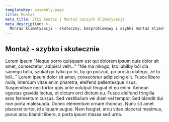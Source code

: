 ```yaml
---
templateKey: assembly-page
title: Montaż
meta_title: JTLS montaż | Montaż naszych klimatyzacji
meta_description: >-
  Monraż klimatyzacji - skuteczny, bezproblemowy i szybki montaż klimatyzacji przez firmę JTLS
---
```

## Montaż - szybko i skutecznie

Lorem Ipsum
"Neque porro quisquam est qui dolorem ipsum quia dolor sit amet, consectetur, adipisci velit..."
"Nie ma nikogo, kto lubiłby ból dla samego bólu, szukał go tylko po to, by go poczuć, po prostu dlatego, że to ból..."
Lorem ipsum dolor sit amet, consectetur adipiscing elit. Fusce libero nulla, interdum vitae enim pharetra, eleifend pellentesque risus. Suspendisse nec tortor quis ante volutpat feugiat et eu enim. Aenean egestas gravida lectus, et dictum orci dictum eu. Fusce eleifend fringilla eros fermentum cursus. Sed vestibulum vel diam vel tempor. Sed blandit dui non porta malesuada. Donec elementum ornare rhoncus. Nunc sit amet placerat tortor, id aliquam augue. Nam feugiat, arcu vitae placerat maximus, purus arcu blandit libero, a porta ipsum massa sed urna.
